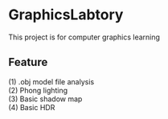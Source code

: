 # GraphicsLabtory
This project is for computer graphics learning

## Feature
(1) .obj model file analysis<br>
(2) Phong lighting<br>
(3) Basic shadow map<br>
(4) Basic HDR<br>
